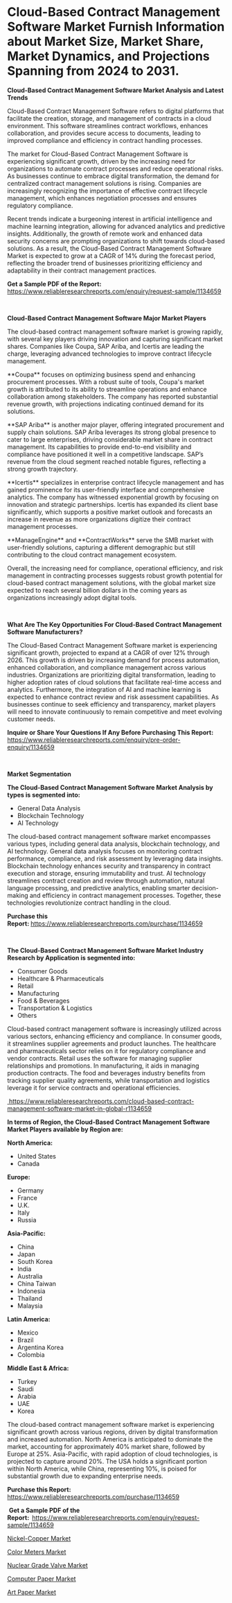 <p><h1>Cloud-Based Contract Management Software Market Furnish Information about Market Size, Market Share, Market Dynamics, and Projections Spanning from 2024 to 2031.</h1></p><p><strong>Cloud-Based Contract Management Software Market Analysis and Latest Trends</strong></p>
<p><p>Cloud-Based Contract Management Software refers to digital platforms that facilitate the creation, storage, and management of contracts in a cloud environment. This software streamlines contract workflows, enhances collaboration, and provides secure access to documents, leading to improved compliance and efficiency in contract handling processes.</p><p>The market for Cloud-Based Contract Management Software is experiencing significant growth, driven by the increasing need for organizations to automate contract processes and reduce operational risks. As businesses continue to embrace digital transformation, the demand for centralized contract management solutions is rising. Companies are increasingly recognizing the importance of effective contract lifecycle management, which enhances negotiation processes and ensures regulatory compliance.</p><p>Recent trends indicate a burgeoning interest in artificial intelligence and machine learning integration, allowing for advanced analytics and predictive insights. Additionally, the growth of remote work and enhanced data security concerns are prompting organizations to shift towards cloud-based solutions. As a result, the Cloud-Based Contract Management Software Market is expected to grow at a CAGR of 14% during the forecast period, reflecting the broader trend of businesses prioritizing efficiency and adaptability in their contract management practices.</p></p>
<p><strong>Get a Sample PDF of the Report:&nbsp;</strong> <a href="https://www.reliableresearchreports.com/enquiry/request-sample/1134659?utm_campaign=7&utm_medium=2&utm_source=Github&utm_content=ia&utm_term=18122024&utm_id=cloud-based-contract-management-software">https://www.reliableresearchreports.com/enquiry/request-sample/1134659</a></p>
<p>&nbsp;</p>
<p><strong>Cloud-Based Contract Management Software Major Market Players</strong></p>
<p><p>The cloud-based contract management software market is growing rapidly, with several key players driving innovation and capturing significant market shares. Companies like Coupa, SAP Ariba, and Icertis are leading the charge, leveraging advanced technologies to improve contract lifecycle management.</p><p>**Coupa** focuses on optimizing business spend and enhancing procurement processes. With a robust suite of tools, Coupa's market growth is attributed to its ability to streamline operations and enhance collaboration among stakeholders. The company has reported substantial revenue growth, with projections indicating continued demand for its solutions.</p><p>**SAP Ariba** is another major player, offering integrated procurement and supply chain solutions. SAP Ariba leverages its strong global presence to cater to large enterprises, driving considerable market share in contract management. Its capabilities to provide end-to-end visibility and compliance have positioned it well in a competitive landscape. SAP’s revenue from the cloud segment reached notable figures, reflecting a strong growth trajectory.</p><p>**Icertis** specializes in enterprise contract lifecycle management and has gained prominence for its user-friendly interface and comprehensive analytics. The company has witnessed exponential growth by focusing on innovation and strategic partnerships. Icertis has expanded its client base significantly, which supports a positive market outlook and forecasts an increase in revenue as more organizations digitize their contract management processes.</p><p>**ManageEngine** and **ContractWorks** serve the SMB market with user-friendly solutions, capturing a different demographic but still contributing to the cloud contract management ecosystem.</p><p>Overall, the increasing need for compliance, operational efficiency, and risk management in contracting processes suggests robust growth potential for cloud-based contract management solutions, with the global market size expected to reach several billion dollars in the coming years as organizations increasingly adopt digital tools.</p></p>
<p>&nbsp;</p>
<p><strong>What Are The Key Opportunities For Cloud-Based Contract Management Software Manufacturers?</strong></p>
<p><p>The Cloud-Based Contract Management Software market is experiencing significant growth, projected to expand at a CAGR of over 12% through 2026. This growth is driven by increasing demand for process automation, enhanced collaboration, and compliance management across various industries. Organizations are prioritizing digital transformation, leading to higher adoption rates of cloud solutions that facilitate real-time access and analytics. Furthermore, the integration of AI and machine learning is expected to enhance contract review and risk assessment capabilities. As businesses continue to seek efficiency and transparency, market players will need to innovate continuously to remain competitive and meet evolving customer needs.</p></p>
<p><strong>Inquire or Share Your Questions If Any Before Purchasing This Report:</strong> <a href="https://www.reliableresearchreports.com/enquiry/pre-order-enquiry/1134659?utm_campaign=7&utm_medium=2&utm_source=Github&utm_content=ia&utm_term=18122024&utm_id=cloud-based-contract-management-software">https://www.reliableresearchreports.com/enquiry/pre-order-enquiry/1134659</a></p>
<p>&nbsp;</p>
<p><strong>Market Segmentation</strong></p>
<p><strong>The Cloud-Based Contract Management Software Market Analysis by types is segmented into:</strong></p>
<p><ul><li>General Data Analysis</li><li>Blockchain Technology</li><li>AI Technology</li></ul></p>
<p><p>The cloud-based contract management software market encompasses various types, including general data analysis, blockchain technology, and AI technology. General data analysis focuses on monitoring contract performance, compliance, and risk assessment by leveraging data insights. Blockchain technology enhances security and transparency in contract execution and storage, ensuring immutability and trust. AI technology streamlines contract creation and review through automation, natural language processing, and predictive analytics, enabling smarter decision-making and efficiency in contract management processes. Together, these technologies revolutionize contract handling in the cloud.</p></p>
<p><strong>Purchase this Report:&nbsp;</strong><a href="https://www.reliableresearchreports.com/purchase/1134659?utm_campaign=7&utm_medium=2&utm_source=Github&utm_content=ia&utm_term=18122024&utm_id=cloud-based-contract-management-software">https://www.reliableresearchreports.com/purchase/1134659</a></p>
<p>&nbsp;</p>
<p><strong>The Cloud-Based Contract Management Software Market Industry Research by Application is segmented into:</strong></p>
<p><ul><li>Consumer Goods</li><li>Healthcare & Pharmaceuticals</li><li>Retail</li><li>Manufacturing</li><li>Food & Beverages</li><li>Transportation & Logistics</li><li>Others</li></ul></p>
<p><p>Cloud-based contract management software is increasingly utilized across various sectors, enhancing efficiency and compliance. In consumer goods, it streamlines supplier agreements and product launches. The healthcare and pharmaceuticals sector relies on it for regulatory compliance and vendor contracts. Retail uses the software for managing supplier relationships and promotions. In manufacturing, it aids in managing production contracts. The food and beverages industry benefits from tracking supplier quality agreements, while transportation and logistics leverage it for service contracts and operational efficiencies.</p></p>
<p><a href="https://www.reliableresearchreports.com/cloud-based-contract-management-software-market-in-global-r1134659?utm_campaign=7&utm_medium=2&utm_source=Github&utm_content=ia&utm_term=18122024&utm_id=cloud-based-contract-management-software">&nbsp;https://www.reliableresearchreports.com/cloud-based-contract-management-software-market-in-global-r1134659</a></p>
<p><strong>In terms of Region, the Cloud-Based Contract Management Software Market Players available by Region are:</strong></p>
<p>
    <p> <strong> North America: </strong>
        <ul>
            <li>United States</li>
            <li>Canada</li>
        </ul>
        </p> 
    <p> <strong> Europe: </strong>
        <ul>
            <li>Germany</li>
            <li>France</li>
            <li>U.K.</li>
            <li>Italy</li>
            <li>Russia</li>
        </ul>
        </p> 
    <p> <strong> Asia-Pacific: </strong>
        <ul>
            <li>China</li>
            <li>Japan</li>
            <li>South Korea</li>
            <li>India</li>
            <li>Australia</li>
            <li>China Taiwan</li>
            <li>Indonesia</li>
            <li>Thailand</li>
            <li>Malaysia</li>
        </ul>
        </p> 
    <p> <strong> Latin America: </strong>
        <ul>
            <li>Mexico</li>
            <li>Brazil</li>
            <li>Argentina Korea</li>
            <li>Colombia</li>
        </ul>
        </p> 
    <p> <strong> Middle East & Africa: </strong>
        <ul>
            <li>Turkey</li>
            <li>Saudi</li>
            <li>Arabia</li>
            <li>UAE</li>
            <li>Korea</li>
        </ul>
    </p>
    </p>
<p><p>The cloud-based contract management software market is experiencing significant growth across various regions, driven by digital transformation and increased automation. North America is anticipated to dominate the market, accounting for approximately 40% market share, followed by Europe at 25%. Asia-Pacific, with rapid adoption of cloud technologies, is projected to capture around 20%. The USA holds a significant portion within North America, while China, representing 10%, is poised for substantial growth due to expanding enterprise needs.</p></p>
<p><strong>Purchase this Report: </strong><a href="https://www.reliableresearchreports.com/purchase/1134659?utm_campaign=7&utm_medium=2&utm_source=Github&utm_content=ia&utm_term=18122024&utm_id=cloud-based-contract-management-software">https://www.reliableresearchreports.com/purchase/1134659</a></p>
<p>&nbsp;<strong>Get a Sample PDF of the Report:&nbsp;&nbsp;</strong><a href="https://www.reliableresearchreports.com/enquiry/request-sample/1134659?utm_campaign=7&utm_medium=2&utm_source=Github&utm_content=ia&utm_term=18122024&utm_id=cloud-based-contract-management-software">https://www.reliableresearchreports.com/enquiry/request-sample/1134659</a></p>
<p><strong></strong></p>
<p><p><a href="https://github.com/angelajermaine/Market-Research-Report-List-5/blob/main/nickel-copper-market.md?utm_campaign=7&utm_medium=2&utm_source=Github&utm_content=ia&utm_term=18122024&utm_id=cloud-based-contract-management-software">Nickel-Copper Market</a></p><p><a href="https://www.linkedin.com/pulse/color-meters-market-analysis-report-forecasts-trends-from-mj86f?utm_campaign=7&utm_medium=2&utm_source=Github&utm_content=ia&utm_term=18122024&utm_id=cloud-based-contract-management-software">Color Meters Market</a></p><p><a href="https://github.com/provorikovar/Market-Research-Report-List-6/blob/main/nuclear-grade-valve-market.md?utm_campaign=7&utm_medium=2&utm_source=Github&utm_content=ia&utm_term=18122024&utm_id=cloud-based-contract-management-software">Nuclear Grade Valve Market</a></p><p><a href="https://www.linkedin.com/pulse/computer-paper-market-size-revenue-analysis-cagr-126-from-bkpqf?utm_campaign=7&utm_medium=2&utm_source=Github&utm_content=ia&utm_term=18122024&utm_id=cloud-based-contract-management-software">Computer Paper Market</a></p><p><a href="https://www.linkedin.com/pulse/art-paper-market-study-provides-key-insights-projected-cagr-kmv1f?utm_campaign=7&utm_medium=2&utm_source=Github&utm_content=ia&utm_term=18122024&utm_id=cloud-based-contract-management-software">Art Paper Market</a></p></p>